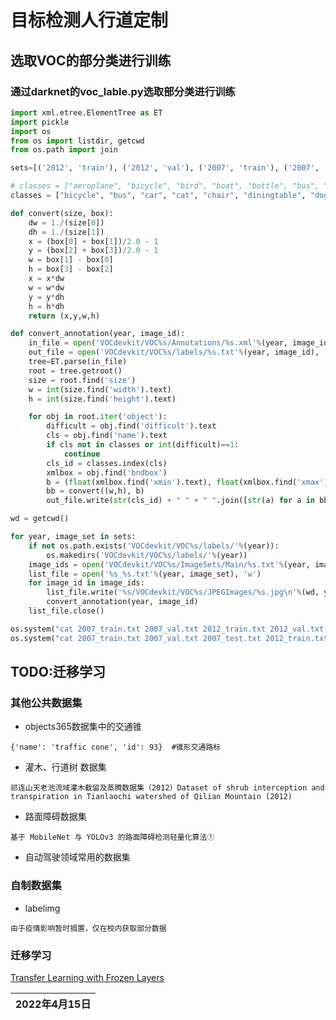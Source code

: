 # 目标检测人行道定制

## 选取VOC的部分类进行训练

### 通过darknet的voc_lable.py选取部分类进行训练

``` python
import xml.etree.ElementTree as ET
import pickle
import os
from os import listdir, getcwd
from os.path import join

sets=[('2012', 'train'), ('2012', 'val'), ('2007', 'train'), ('2007', 'val'), ('2007', 'test')]

# classes = ["aeroplane", "bicycle", "bird", "boat", "bottle", "bus", "car", "cat", "chair", "cow", "diningtable", "dog", "horse", "motorbike", "person", "pottedplant", "sheep", "sofa", "train", "tvmonitor"]
classes = ["bicycle", "bus", "car", "cat", "chair", "diningtable", "dog", "motorbike", "person", "pottedplant"] # 10 classes

def convert(size, box):
    dw = 1./(size[0])
    dh = 1./(size[1])
    x = (box[0] + box[1])/2.0 - 1
    y = (box[2] + box[3])/2.0 - 1
    w = box[1] - box[0]
    h = box[3] - box[2]
    x = x*dw
    w = w*dw
    y = y*dh
    h = h*dh
    return (x,y,w,h)

def convert_annotation(year, image_id):
    in_file = open('VOCdevkit/VOC%s/Annotations/%s.xml'%(year, image_id))
    out_file = open('VOCdevkit/VOC%s/labels/%s.txt'%(year, image_id), 'w')
    tree=ET.parse(in_file)
    root = tree.getroot()
    size = root.find('size')
    w = int(size.find('width').text)
    h = int(size.find('height').text)

    for obj in root.iter('object'):
        difficult = obj.find('difficult').text
        cls = obj.find('name').text
        if cls not in classes or int(difficult)==1:
            continue
        cls_id = classes.index(cls)
        xmlbox = obj.find('bndbox')
        b = (float(xmlbox.find('xmin').text), float(xmlbox.find('xmax').text), float(xmlbox.find('ymin').text), float(xmlbox.find('ymax').text))
        bb = convert((w,h), b)
        out_file.write(str(cls_id) + " " + " ".join([str(a) for a in bb]) + '\n')

wd = getcwd()

for year, image_set in sets:
    if not os.path.exists('VOCdevkit/VOC%s/labels/'%(year)):
        os.makedirs('VOCdevkit/VOC%s/labels/'%(year))
    image_ids = open('VOCdevkit/VOC%s/ImageSets/Main/%s.txt'%(year, image_set)).read().strip().split()
    list_file = open('%s_%s.txt'%(year, image_set), 'w')
    for image_id in image_ids:
        list_file.write('%s/VOCdevkit/VOC%s/JPEGImages/%s.jpg\n'%(wd, year, image_id))
        convert_annotation(year, image_id)
    list_file.close()

os.system("cat 2007_train.txt 2007_val.txt 2012_train.txt 2012_val.txt > train.txt")
os.system("cat 2007_train.txt 2007_val.txt 2007_test.txt 2012_train.txt 2012_val.txt > train.all.txt")
```

## TODO:迁移学习

### 其他公共数据集

- objects365数据集中的交通锥

`{'name': 'traffic cone', 'id': 93}  #锥形交通路标`

- 灌木、行道树 数据集

`祁连山天老池流域灌木截留及蒸腾数据集（2012）Dataset of shrub interception and transpiration in Tianlaochi watershed of Qilian Mountain (2012)`

- 路面障碍数据集

`基于 MobileNet 与 YOLOv3 的路面障碍检测轻量化算法①`

- 自动驾驶领域常用的数据集

### 自制数据集

- labelimg

`由于疫情影响暂时搁置，仅在校内获取部分数据`

### 迁移学习

[Transfer Learning with Frozen Layers](https://github.com/ultralytics/yolov5/issues/1314)

|2022年4月15日|
|----:|
